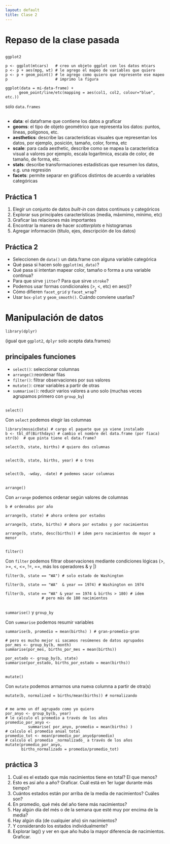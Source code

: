 ```yaml
--- 
layout: default 
title: Clase 2
--- 
```



# Repaso de la clase pasada


## 

`ggplot2`

    p <- ggplot(mtcars)   # creo un objeto ggplot con los datos mtcars
    p <- p + aes(mpg, wt) # le agrego el mapeo de variables que quiero
    p <- p + geom_point() # le agrego como quiero que represente ese mapeo
    p                     # imprimo la figura

    ggplot(data = mi-data-frame) + 
          geom_point/line/etc(mapping = aes(col1, col2, colour="blue", etc.))

<span class="underline">solo</span> `data.frames`


## 

 <ul class="smallfont">
<li><b>data</b>: el dataframe que contiene los datos a graficar</li>
<li><b>geoms</b>: el tipo de objeto geométrico que representa los datos: puntos, líneas, polígonos, etc.</li>
<li><b>aesthetics</b>: describe las características visuales que representan los datos,  por ejemplo, posición, tamaño, color, forma, etc </li>
<li><b>scale</b>: para cada aesthetic, describe como se mapea la característica visual a valores
 por ejemplo, escala logarítmica, escala de color, de tamaño, de forma, etc.</li>
<li><b>stats</b>: describe transformaciones estadísticas que resumen los datos, e.g. una regresión  </li>
<li><b>facets</b>: permite separar en gráficos distintos de acuerdo a variables categóricas</li>
 </ul>


## Práctica 1

1.  Elegir un conjunto de datos *built-in* con datos continuos y categóricos
2.  Explorar sus principales características (media, máxmimo, mínimo, etc)
3.  Graficar las relaciones más importantes
4.  Encontrar la manera de hacer *scatterplots* e histogramas
5.  Agregar información (título, ejes, descripción de los datos)


## Práctica 2

-   Seleccionen de `data()` un data.frame con alguna variable categórica
-   Qué pasa si hacen solo `ggplot(mi_data)`?
-   Qué pasa si intentan mapear color, tamaño o forma a una variable continua?
-   Para que sirve `jitter`? Para que sirve `stroke`?
-   Podemos usar formas condicionales (>, <, etc) en aes()?
-   Cómo difieren `facet_grid` y `facet_wrap`?
-   Usar `box-plot` y `geom_smooth()`. Cuándo conviene usarlas?


# Manipulación de datos

`library(dplyr)`

(igual que `ggplot2`, `dplyr` solo acepta data.frames)


## principales funciones

-   `select()`: seleccionar columnas
-   `arrange()`:reordenar filas
-   `filter()`: filtrar observaciones por sus valores
-   `mutate()`: crear variables a partir de otras
-   `summarise()`: reducir varios valores a uno solo
    (muchas veces agrupamos primero con `group_by`)


## 

`select()`

Con `select` podemos elegir las columnas

    library(mosaicData) # cargo el paquete que ya viene instalado
    b <- tbl_df(Birthdays) # cambio el nombre del data.frame (por fiaca)
    str(b)  # que pinta tiene el data.frame?
    
    select(b, state, births) # quiero dos columnas
    
    
    select(b, state, births, year) # o tres
    
    
    select(b, -wday, -date) # podemos sacar columnas


## 

`arrange()`

Con `arrange` podemos ordenar según valores de columnas

    b # ordenados por año
    
    arrange(b, state) # ahora ordeno por estados
    
    arrange(b, state, births) # ahora por estados y por nacimientos
    
    arrange(b, state, desc(births)) # idem pero nacimientos de mayor a menor


## 

`filter()`

Con `filter` podemos filtrar observaciones mediante condiciones lógicas
(>, >=, <, <=, !=, ==, más los operadores & y |)

    filter(b, state == "WA") # solo estado de Washington
    
    filter(b, state == "WA"  & year == 1974) # Washington en 1974
    
    filter(b, state == "WA" & year == 1974 & births > 180) # idem 
    				# pero más de 180 nacimientos


## 

`summarise()` y `group_by`

Con `summarise` podemos resumir variables 

    summarise(b, promedio = mean(births) ) # gran-promedio-gran
    
    # pero es mucho mejor si sacamos resúmenes de datos agrupados
    por_mes <- group_by(b, month)
    summarise(por_mes, births_por_mes = mean(births))
    
    por_estado <- group_by(b, state)
    summarise(por_estado, births_por_estado = mean(births))


## 

`mutate()`

Con `mutate` podemos armarnos una nueva columna a partir de otra(s)

    mutate(b, normalized = births/mean(births)) # normalizando
    
    
    # me armo un df agrupado como yo quiero
    por_anyo <- group_by(b, year) 
    # le calculo el promedio a través de los años
    promedio_por_anyo <-  
    		  summarise( por_anyo, promedio = mean(births) )
    # calculo el promedio anual total
    promedio_tot <- mean(promedio_por_anyo$promedio)
    # calculo el promedio _normalizado_ a través de los años
    mutate(promedio_por_anyo, 
           births_normalizado = promedio/promedio_tot)


## práctica 3

<ol class="smallfont">
  <li>Cuál es el estado que más nacimientos tiene en total? El que menos?</li>
  <li>Esto es así año a año? Graficar. Cuál está en 1er lugar durante más tiempo?</li>
  <li>Cuántos estados están por arriba de la media de nacimientos? Cuáles son?</li>
  <li>En promedio, qué més del año tiene más nacimientos?</li>
  <li>Hay algún día del més o de la semana que esté muy por encima de la media?</li>
  <li>Hay algún día (de cualquier año) sin nacimientos?</li>
  <li>Y considerando los estados individualmente?</li>
  <li>Explorar lag() y ver en que año hubo la mayor diferencia de nacimientos. Graficar.</li>
</ol>

